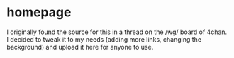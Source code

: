 # homepage
I originally found the source for this in a thread on the /wg/ board of 4chan. I decided to tweak it to my needs (adding more links, changing the background) and upload it here for anyone to use.
